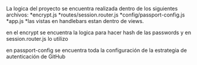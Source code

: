 La logica del proyecto se encuentra realizada dentro de los siguientes archivos:
*encrypt.js
*routes/session.router.js
*config/passport-config.js
*app.js
*las vistas en handlebars estan dentro de views.

en el encrypt se encuentra la logica para hacer hash de las passwords y en session.router.js lo utilizo

en passport-config se encuentra toda la configuración de la estrategia de autenticación de GitHub
